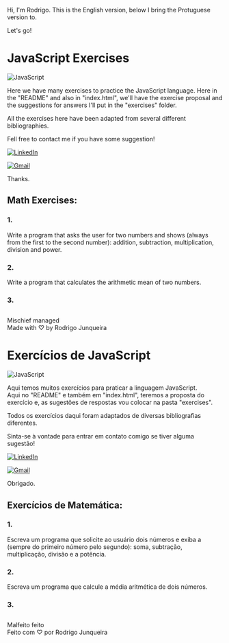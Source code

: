 Hi, I'm Rodrigo.
This is the English version, below I bring the Protuguese version to.

Let's go!

# JavaScript Exercises

![JavaScript](https://img.shields.io/badge/JavaScript-F7DF1E?style=for-the-badge&logo=javascript&logoColor=black)

Here we have many exercises to practice the JavaScript language.
Here in the "README" and also in "index.html", we'll have the exercise proposal and the suggestions for answers I'll put in the "exercises" folder.

All the exercises here have been adapted from several different bibliographies.

Fell free to contact me if you have some suggestion!

[![LinkedIn](https://img.shields.io/badge/LinkedIn-0077B5?style=for-the-badge&logo=linkedin&logoColor=white)](https://www.linkedin.com/in/rodrigo-junqueira/)

[![Gmail](https://img.shields.io/badge/Gmail-333333?style=for-the-badge&logo=gmail&logoColor=red)](mailto:eurodrigojunqueira@gmail.com)

Thanks.

## Math Exercises:

### 1.

Write a program that asks the user for two numbers and shows (always from the first to the second number): addition, subtraction, multiplication, division and power.

### 2.

Write a program that calculates the arithmetic mean of two numbers.

### 3.

##

Mischief managed <br>
Made with ♡ by Rodrigo Junqueira

#

# Exercícios de JavaScript

![JavaScript](https://img.shields.io/badge/JavaScript-F7DF1E?style=for-the-badge&logo=javascript&logoColor=black)

Aqui temos muitos exercícios para praticar a linguagem JavaScript. <br>
Aqui no "README" e também em "index.html", teremos a proposta do exercício e, as sugestões de respostas vou colocar na pasta "exercises".

Todos os exercícios daqui foram adaptados de diversas bibliografias diferentes.

Sinta-se à vontade para entrar em contato comigo se tiver alguma sugestão!

[![LinkedIn](https://img.shields.io/badge/LinkedIn-0077B5?style=for-the-badge&logo=linkedin&logoColor=white)](https://www.linkedin.com/in/rodrigo-junqueira/)

[![Gmail](https://img.shields.io/badge/Gmail-333333?style=for-the-badge&logo=gmail&logoColor=red)](mailto:eurodrigojunqueira@gmail.com)

Obrigado.

## Exercícios de Matemática:

### 1.

Escreva um programa que solicite ao usuário dois números e exiba a (sempre do primeiro número pelo segundo): soma, subtração, multiplicação, divisão e a potência.

### 2.

Escreva um programa que calcule a média aritmética de dois números.

### 3.

##

Malfeito feito <br>
Feito com ♡ por Rodrigo Junqueira

